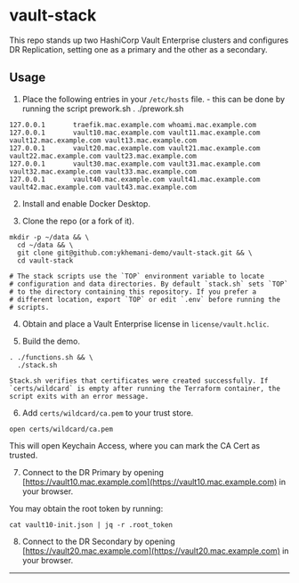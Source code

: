 # vault-stack

This repo stands up two HashiCorp Vault Enterprise clusters and configures DR Replication, setting one as a primary and the other as a secondary.

## Usage

1. Place the following entries in your `/etc/hosts` file. - this can be done by running the script prework.sh 
. ./prework.sh

```
127.0.0.1       traefik.mac.example.com whoami.mac.example.com
127.0.0.1       vault10.mac.example.com vault11.mac.example.com vault12.mac.example.com vault13.mac.example.com
127.0.0.1       vault20.mac.example.com vault21.mac.example.com vault22.mac.example.com vault23.mac.example.com
127.0.0.1       vault30.mac.example.com vault31.mac.example.com vault32.mac.example.com vault33.mac.example.com
127.0.0.1       vault40.mac.example.com vault41.mac.example.com vault42.mac.example.com vault43.mac.example.com
```

2. Install and enable Docker Desktop.

3. Clone the repo (or a fork of it).

```
mkdir -p ~/data && \
  cd ~/data && \
  git clone git@github.com:ykhemani-demo/vault-stack.git && \
  cd vault-stack

# The stack scripts use the `TOP` environment variable to locate
# configuration and data directories. By default `stack.sh` sets `TOP`
# to the directory containing this repository. If you prefer a
# different location, export `TOP` or edit `.env` before running the
# scripts.
```

4. Obtain and place a Vault Enterprise license in `license/vault.hclic`.

5. Build the demo.

```
. ./functions.sh && \
  ./stack.sh

Stack.sh verifies that certificates were created successfully. If
`certs/wildcard` is empty after running the Terraform container, the
script exits with an error message.
```

6. Add `certs/wildcard/ca.pem` to your trust store.

```
open certs/wildcard/ca.pem
```

This will open Keychain Access, where you can mark the CA Cert as trusted.

7. Connect to the DR Primary by opening [https://vault10.mac.example.com](https://vault10.mac.example.com) in your browser.

You may obtain the root token by running:

```
cat vault10-init.json | jq -r .root_token
```

8. Connect to the DR Secondary by opening [https://vault20.mac.example.com](https://vault20.mac.example.com) in your browser.

---
